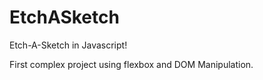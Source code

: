 # EtchASketch
Etch-A-Sketch in Javascript!

First complex project using flexbox and DOM Manipulation.
